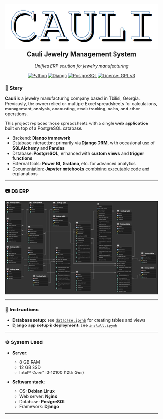 <h2 align="center">
  <a href="#"><img src="cauli_logo.png" alt="Cauli Logo"></a>
  <br>
  <b>Cauli Jewelry Management System</b>
</h2>

<p align="center">
  <i>Unified ERP solution for jewelry manufacturing</i>
</p>

<p align="center">
  <a href="https://www.python.org/"><img src="https://img.shields.io/badge/Python-3.11-blue.svg?logo=python&logoColor=white" alt="Python"></a>
  <a href="https://www.djangoproject.com/"><img src="https://img.shields.io/badge/Django-4.2-green.svg?logo=django&logoColor=white" alt="Django"></a>
  <a href="https://www.postgresql.org/"><img src="https://img.shields.io/badge/PostgreSQL-15-blue.svg?logo=postgresql&logoColor=white" alt="PostgreSQL"></a>
  <a href="https://www.gnu.org/licenses/gpl-3.0"><img src="https://img.shields.io/badge/License-GPLv3-orange.svg" alt="License: GPL v3"></a>
</p>

### 📖 Story

**Cauli** is a jewelry manufacturing company based in Tbilisi, Georgia.  
Previously, the owner relied on multiple Excel spreadsheets for calculations, management, analysis, accounting, stock tracking, sales, and other operations.  

This project replaces those spreadsheets with a single **web application** built on top of a PostgreSQL database.  

- Backend: **Django framework**  
- Database interaction: primarily via **Django ORM**, with occasional use of **SQLAlchemy** and **Pandas**  
- Database: **PostgreSQL**, enhanced with **custom views** and **trigger functions**  
- External tools: **Power BI**, **Grafana**, etc. for advanced analytics  
- Documentation: **Jupyter notebooks** combining executable code and explanations  

---

### 📷 DB ERP

<p align="center">
  <img src="db_erp.png" alt="Database ERP Screenshot" width="800">
</p>

---

### 📘 Instructions

- **Database setup:** see [`database.ipynb`](database.ipynb) for creating tables and views  
- **Django app setup & deployment:** see [`install.ipynb`](install.ipynb)  

---

### ⚙️ System Used

- **Server**:  
  - 8 GB RAM  
  - 12 GB SSD  
  - Intel® Core™ i3-12100 (12th Gen)  

- **Software stack**:  
  - OS: **Debian Linux**  
  - Web server: **Nginx**  
  - Database: **PostgreSQL**  
  - Framework: **Django**  

---
